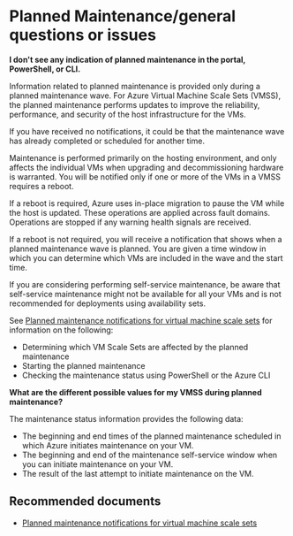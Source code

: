 <properties
	pageTitle="planned maintenance/general questions or issues"
	description="planned maintenance/general questions or issues"
	service="microsoft.compute"
	resource="virtualmachines"
	authors="scottazure"
    ms.author="scotro"
	displayOrder=""
	selfHelpType="generic"
	supportTopicIds="32589415"
	resourceTags=""
	productPesIds="16080"
	cloudEnvironments="public"
	articleId="49955c3a-0bc9-41a9-8520-8c6fbe81b4cb"
/>

# Planned Maintenance/general questions or issues

**I don't see any indication of planned maintenance in the portal, PowerShell, or CLI.**<br>

Information related to planned maintenance is provided only during a planned maintenance wave. For Azure Virtual Machine Scale Sets (VMSS), the planned maintenance performs updates to improve the reliability, performance, and security of the host infrastructure for the VMs.

If you have received no notifications, it could be that the maintenance wave has already completed or scheduled for another time.

Maintenance is performed primarily on the hosting environment, and only affects the individual VMs when upgrading and decommissioning hardware is warranted. You will be notified only if one or more of the VMs in a VMSS requires a reboot.

If a reboot is required, Azure uses in-place migration to pause the VM while the host is updated. These operations are applied across fault domains. Operations are stopped if any warning health signals are received.<br>

If a reboot is not required, you will receive a notification that shows when a planned maintenance wave is planned. You are given a time window in which you can determine which VMs are included in the wave and the start time.<br>

If you are considering performing self-service maintenance, be aware that self-service maintenance might not be available for all your VMs and is not recommended for deployments using availability sets.<br>

See [Planned maintenance notifications for virtual machine scale sets](https://docs.microsoft.com/azure/virtual-machine-scale-sets/virtual-machine-scale-sets-maintenance-notifications#view-virtual-machine-scale-sets-that-are-affected-by-maintenance-in-the-portal) for information on the following:

- Determining which VM Scale Sets are affected by the planned maintenance
- Starting the planned maintenance
- Checking the maintenance status using PowerShell or the Azure CLI<br>

**What are the different possible values for my VMSS during planned maintenance?**<br>

The maintenance status information provides the following data:

- The beginning and end times of the planned maintenance scheduled in which Azure initiates maintenance on your VM.
- The beginning and end of the maintenance self-service window when you can initiate maintenance on your VM.
- The result of the last attempt to initiate maintenance on the VM.<br>

## **Recommended documents**

* [Planned maintenance notifications for virtual machine scale sets](https://docs.microsoft.com/azure/virtual-machine-scale-sets/virtual-machine-scale-sets-maintenance-notifications#view-virtual-machine-scale-sets-that-are-affected-by-maintenance-in-the-portal)
